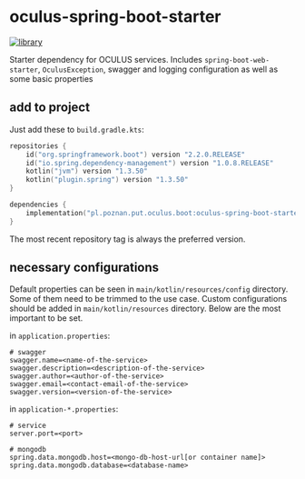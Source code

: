 # oculus-spring-boot-starter
[![library](https://api.bintray.com/packages/jakubriegel/oculus/oculus-spring-boot-starter/images/download.svg)](https://bintray.com/jakubriegel//kotlin-shell/kotlin-shell-core/_latestVersion)

Starter dependency for OCULUS services. 
Includes `spring-boot-web-starter`, `OculusException`, swagger and logging configuration as well as some basic properties 

## add to project

Just add these to `build.gradle.kts`:
```kotlin
repositories {
    id("org.springframework.boot") version "2.2.0.RELEASE"
    id("io.spring.dependency-management") version "1.0.8.RELEASE"
    kotlin("jvm") version "1.3.50"
    kotlin("plugin.spring") version "1.3.50"
}

dependencies {
    implementation("pl.poznan.put.oculus.boot:oculus-spring-boot-starter:VERSION")
}
```

The most recent repository tag is always the preferred version.

## necessary configurations
Default properties can be seen in `main/kotlin/resources/config` directory.
Some of them need to be trimmed to the use case. Custom configurations should be added in `main/kotlin/resources` directory. Below are the most important to be set.

in `application.properties`:
```properties
# swagger
swagger.name=<name-of-the-service>
swagger.description=<description-of-the-service>
swagger.author=<author-of-the-service>
swagger.email=<contact-email-of-the-service>
swagger.version=<version-of-the-service>
```

in `application-*.properties`:
```properties
# service
server.port=<port>

# mongodb
spring.data.mongodb.host=<mongo-db-host-url[or container name]>
spring.data.mongodb.database=<database-name>
```

